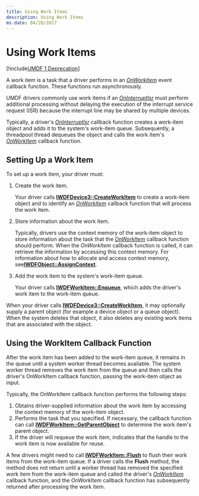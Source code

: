 ```yaml
---
title: Using Work Items
description: Using Work Items
ms.date: 04/20/2017
---
```


# Using Work Items


[!include[UMDF 1 Deprecation](../includes/umdf-1-deprecation.md)]

A work item is a task that a driver performs in an [*OnWorkItem*](/windows-hardware/drivers/ddi/wudfworkitem/nc-wudfworkitem-wudf_workitem_function) event callback function. These functions run asynchronously.

UMDF drivers commonly use work items if an [*OnInterruptIsr*](/windows-hardware/drivers/ddi/wudfinterrupt/nc-wudfinterrupt-wudf_interrupt_isr) must perform additional processing without delaying the execution of the interrupt service request (ISR) because the interrupt line may be shared by multiple devices.

Typically, a driver's [*OnInterruptIsr*](/windows-hardware/drivers/ddi/wudfinterrupt/nc-wudfinterrupt-wudf_interrupt_isr) callback function creates a work-item object and adds it to the system's work-item queue. Subsequently, a threadpool thread dequeues the object and calls the work item's [*OnWorkItem*](/windows-hardware/drivers/ddi/wudfworkitem/nc-wudfworkitem-wudf_workitem_function) callback function.

## Setting Up a Work Item


To set up a work item, your driver must:

1.  Create the work item.

    Your driver calls [**IWDFDevice3::CreateWorkItem**](/windows-hardware/drivers/ddi/wudfddi/nf-wudfddi-iwdfdevice3-createworkitem) to create a work-item object and to identify an [*OnWorkItem*](/windows-hardware/drivers/ddi/wudfworkitem/nc-wudfworkitem-wudf_workitem_function) callback function that will process the work item.

2.  Store information about the work item.

    Typically, drivers use the context memory of the work-item object to store information about the task that the [*OnWorkItem*](/windows-hardware/drivers/ddi/wudfworkitem/nc-wudfworkitem-wudf_workitem_function) callback function should perform. When the *OnWorkItem* callback function is called, it can retrieve the information by accessing this context memory. For information about how to allocate and access context memory, see[**IWDFObject::AssignContext**](/windows-hardware/drivers/ddi/wudfddi/nf-wudfddi-iwdfobject-assigncontext).

3.  Add the work item to the system's work-item queue.

    Your driver calls [**IWDFWorkItem::Enqueue**](/windows-hardware/drivers/ddi/wudfddi/nf-wudfddi-iwdfworkitem-enqueue), which adds the driver's work item to the work-item queue.

When your driver calls [**IWDFDevice3::CreateWorkItem**](/windows-hardware/drivers/ddi/wudfddi/nf-wudfddi-iwdfdevice3-createworkitem), it may optionally supply a parent object (for example a device object or a queue object). When the system deletes that object, it also deletes any existing work items that are associated with the object.

## Using the WorkItem Callback Function


After the work item has been added to the work-item queue, it remains in the queue until a system worker thread becomes available. The system worker thread removes the work item from the queue and then calls the driver's OnWorkItem callback function, passing the work-item object as input.

Typically, the OnWorkItem callback function performs the following steps:

1.  Obtains driver-supplied information about the work item by accessing the context memory of the work-item object.
2.  Performs the task that you specified. If necessary, the callback function can call [**IWDFWorkItem::GetParentObject**](/windows-hardware/drivers/ddi/wudfddi/nf-wudfddi-iwdfworkitem-getparentobject) to determine the work item's parent object.
3.  If the driver will requeue the work item, indicates that the handle to the work item is now available for reuse.

A few drivers might need to call [**IWDFWorkItem::Flush**](/windows-hardware/drivers/ddi/wudfddi/nf-wudfddi-iwdfworkitem-flush) to flush their work items from the work-item queue. If a driver calls the **Flush** method, the method does not return until a worker thread has removed the specified work item from the work-item queue and called the driver's [*OnWorkItem*](/windows-hardware/drivers/ddi/wudfworkitem/nc-wudfworkitem-wudf_workitem_function) callback function, and the *OnWorkItem* callback function has subsequently returned after processing the work item.

 

